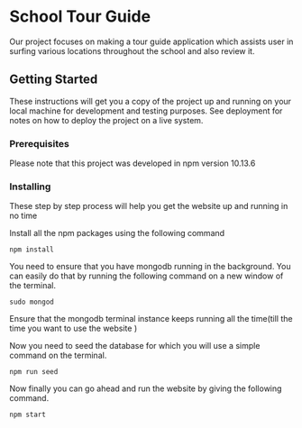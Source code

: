 # School Tour Guide

Our project focuses on making a tour guide application which assists user in surfing various locations throughout the school and also review it.

## Getting Started

These instructions will get you a copy of the project up and running on your local machine for development and testing purposes. See deployment for notes on how to deploy the project on a live system.

### Prerequisites

Please note that this project was developed in npm version 10.13.6

### Installing

These step by step process will help you get the website up and running in no time

Install all the npm packages using the following command

```
npm install
```

You need to ensure that you have mongodb running in the background. You can easily do that by running the following command on a new window of the terminal.

```
sudo mongod
```

Ensure that the mongodb terminal instance keeps running all the time(till the time you want to use the website )

Now you need to seed the database for which you will use a simple command on the terminal.

```
npm run seed
```

Now finally you can go ahead and run the website by giving the following command.

```
npm start
```
